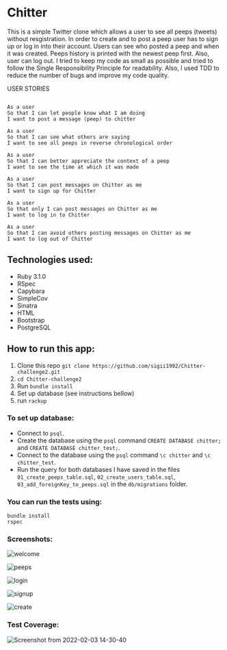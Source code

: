 # Chitter 

This is a simple Twitter clone which allows a user to see all peeps (tweets) without resgistration. In order to create and to post a peep user has to sign up or log in into their account. Users can see who posted a peep and when it was created. Peeps history is printed with the newest peep first. Also, user can log out.
I tried to keep my code as small as possible and tried to follow the Single Responsibility Principle for readability. Also, I used TDD to reduce the number of bugs and improve my code quality.

USER STORIES
```

As a user
So that I can let people know what I am doing  
I want to post a message (peep) to chitter

As a user
So that I can see what others are saying  
I want to see all peeps in reverse chronological order

As a user
So that I can better appreciate the context of a peep
I want to see the time at which it was made

As a user
So that I can post messages on Chitter as me
I want to sign up for Chitter

As a user
So that only I can post messages on Chitter as me
I want to log in to Chitter

As a user
So that I can avoid others posting messages on Chitter as me
I want to log out of Chitter

```
## Technologies used:

- Ruby 3.1.0
- RSpec
- Capybara
- SimpleCov
- Sinatra
- HTML
- Bootstrap
- PostgreSQL

## How to run this app:

1. Clone this repo `git clone https://github.com/sigii1992/Chitter-challenge2.git`
2. `cd Chitter-challenge2`
3. Run `bundle install`
4. Set up database (see instructions bellow)
5. run `rackup`

### To set up database:

* Connect to `psql`.
* Create the database using the `psql` command `CREATE DATABASE chitter;` and `CREATE DATABASE chitter_test;`.
* Connect to the database using the `psql` command `\c chitter` and `\c chitter_test`.
* Run the query for both databases I have saved in the files `01_create_peeps_table.sql`, `02_create_users_table.sql`, `03_add_foreignKey_to_peeps.sql` in the `db/migrations` folder.

### You can run the tests using:

```
bundle install
rspec
```

### Screenshots:

![welcome](https://user-images.githubusercontent.com/81166702/152361829-7bcd7e55-2f44-425a-9a1b-25bfd453f227.png)

![peeps](https://user-images.githubusercontent.com/81166702/152361945-3a0ac818-c5c4-4c07-bbbe-6b9fef94f26e.png)

![login](https://user-images.githubusercontent.com/81166702/152362049-ae4097a1-0c11-4227-947e-03f650d5c05f.png)

![signup](https://user-images.githubusercontent.com/81166702/152362054-e14f87ce-9d4c-4530-a614-edfd9531a85a.png)

![create](https://user-images.githubusercontent.com/81166702/152362044-c7f112b5-736e-4a29-86d8-d13dee021aa5.png)

### Test Coverage:

![Screenshot from 2022-02-03 14-30-40](https://user-images.githubusercontent.com/81166702/152362650-16727bc1-66f2-47d0-9416-a15dd78362f7.png)